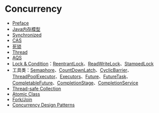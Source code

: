 # Concurrency

* [Preface](preface.md)
* [Java内存模型](jmm.md)
* [Synchronized](synchronized.md)
* [CAS](cas.md)
* [死锁](deadlock.md)
* [Thread](thread-state.md)
* [AQS](aqs.md)
* [Lock & Condition](lock-and-condition.md)：[ReentrantLock](lock-and-condition.md#reentrantlock)、[ReadWriteLock](lock-and-condition.md#readwritelock)、[StampedLock](lock-and-condition.md#stampedlock)
* 工具类：[Semaphore](utility-class.md#semaphore)、[CountDownLatch](utility-class.md#countdownlatch)、[CyclicBarrier](utility-class.md#cyclicbarrier)、[ThreadPoolExecutor](utility-class.md#threadpoolexecutor)、[Executors](utility-class.md#executors)、[Future](utility-class.md#future)、[FutureTask](utility-class.md#futuretask)、[CompletableFuture](utility-class.md#completablefuture)、[CompletionStage](utility-class.md#completionstage)、[CompletionService](utility-class.md#completionservice)
* [Thread-safe Collection](thread-safe-collection.md)
* [Atomic Class](atomic-class.md)
* [Fork/Join](fork-join.md)
* [Concurrency Design Patterns](concurrency-design-patterns/)

